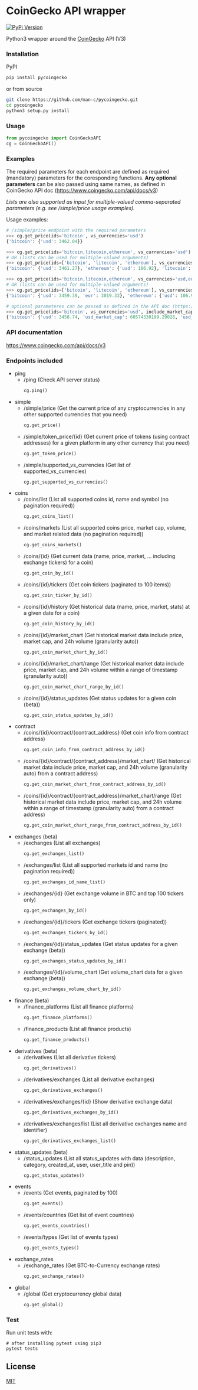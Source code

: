 # CoinGecko API wrapper
[![PyPi Version](https://img.shields.io/pypi/v/pycoingecko.svg)](https://pypi.python.org/pypi/pycoingecko/)

Python3 wrapper around the [CoinGecko](https://www.coingecko.com/) API (V3)

### Installation
PyPI
```bash
pip install pycoingecko
```
or from source
```bash
git clone https://github.com/man-c/pycoingecko.git
cd pycoingecko
python3 setup.py install
```

### Usage

```python
from pycoingecko import CoinGeckoAPI
cg = CoinGeckoAPI()
```

### Examples
The required parameters for each endpoint are defined as required (mandatory) parameters for the coresponding functions.
**Any optional parameters** can be also passed using same names, as defined in CoinGecko API doc (https://www.coingecko.com/api/docs/v3)

*Lists are also supported as input for multiple-valued comma-separated parameters (e.g. see /simple/price usage examples).*

Usage examples:
```python
# /simple/price endpoint with the required parameters
>>> cg.get_price(ids='bitcoin', vs_currencies='usd')
{'bitcoin': {'usd': 3462.04}}

>>> cg.get_price(ids='bitcoin,litecoin,ethereum', vs_currencies='usd')
# OR (lists can be used for multiple-valued arguments)
>>> cg.get_price(ids=['bitcoin', 'litecoin', 'ethereum'], vs_currencies='usd')
{'bitcoin': {'usd': 3461.27}, 'ethereum': {'usd': 106.92}, 'litecoin': {'usd': 32.72}}

>>> cg.get_price(ids='bitcoin,litecoin,ethereum', vs_currencies='usd,eur')
# OR (lists can be used for multiple-valued arguments)
>>> cg.get_price(ids=['bitcoin', 'litecoin', 'ethereum'], vs_currencies=['usd', 'eur'])
{'bitcoin': {'usd': 3459.39, 'eur': 3019.33}, 'ethereum': {'usd': 106.91, 'eur': 93.31}, 'litecoin': {'usd': 32.72, 'eur': 28.56}}

# optional parameteres can be passed as defined in the API doc (https://www.coingecko.com/api/docs/v3)
>>> cg.get_price(ids='bitcoin', vs_currencies='usd', include_market_cap='true', include_24hr_vol='true', include_24hr_change='true', include_last_updated_at='true')
{'bitcoin': {'usd': 3458.74, 'usd_market_cap': 60574330199.29028, 'usd_24h_vol': 4182664683.6247883, 'usd_24h_change': 1.2295378479069035, 'last_updated_at': 1549071865}}
```

### API documentation
https://www.coingecko.com/api/docs/v3

### Endpoints included
- ping
  - /ping (Check API server status)
    ```python 
    cg.ping()
    ```
- simple
  - /simple/price (Get the current price of any cryptocurrencies in any other supported currencies that you need)
    ```python 
    cg.get_price()
    ```
  - /simple/token_price/{id} (Get current price of tokens (using contract addresses) for a given platform in any other currency that you need)
    ```python 
    cg.get_token_price()
    ```  
  - /simple/supported_vs_currencies (Get list of supported_vs_currencies)
    ```python 
    cg.get_supported_vs_currencies()
    ```
- coins
  - /coins/list (List all supported coins id, name and symbol (no pagination required))
    ```python 
    cg.get_coins_list()
    ```
  - /coins/markets (List all supported coins price, market cap, volume, and market related data (no pagination required))
    ```python 
    cg.get_coins_markets()
    ```
  - /coins/{id} (Get current data (name, price, market, ... including exchange tickers) for a coin)
    ```python 
    cg.get_coin_by_id()
    ```
  - /coins/{id}/tickers (Get coin tickers (paginated to 100 items))
    ```python 
    cg.get_coin_ticker_by_id()
    ```
  - /coins/{id}/history (Get historical data (name, price, market, stats) at a given date for a coin)
    ```python 
    cg.get_coin_history_by_id()
    ```
  - /coins/{id}/market_chart (Get historical market data include price, market cap, and 24h volume (granularity auto))
    ```python 
    cg.get_coin_market_chart_by_id()
    ```
  - /coins/{id}/market_chart/range (Get historical market data include price, market cap, and 24h volume within a range of timestamp (granularity auto))
    ```python 
    cg.get_coin_market_chart_range_by_id()
    ```
  - /coins/{id}/status_updates (Get status updates for a given coin (beta))
    ```python
    cg.get_coin_status_updates_by_id()
    ```
- contract
  - /coins/{id}/contract/{contract_address} (Get coin info from contract address)
    ```python
    cg.get_coin_info_from_contract_address_by_id()
    ```
  - /coins/{id}/contract/{contract_address}/market_chart/ (Get historical market data include price, market cap, and 24h volume (granularity auto) from a contract address)
    ```python
    cg.get_coin_market_chart_from_contract_address_by_id()
    ```
  - /coins/{id}/contract/{contract_address}/market_chart/range (Get historical market data include price, market cap, and 24h volume within a range of timestamp (granularity auto) from a contract address)
    ```python
    cg.get_coin_market_chart_range_from_contract_address_by_id()
    ```
- exchanges (beta)
  - /exchanges (List all exchanges)
    ```python
    cg.get_exchanges_list()
    ```
  - /exchanges/list (List all supported markets id and name (no pagination required))
    ```python
    cg.get_exchanges_id_name_list()
    ```
  - /exchanges/{id} (Get exchange volume in BTC and top 100 tickers only)
    ```python
    cg.get_exchanges_by_id()
    ```
  - /exchanges/{id}/tickers (Get exchange tickers (paginated))
    ```python
    cg.get_exchanges_tickers_by_id()
    ```
  - /exchanges/{id}/status_updates (Get status updates for a given exchange (beta))
    ```python
    cg.get_exchanges_status_updates_by_id()
    ```
  - /exchanges/{id}/volume_chart (Get volume_chart data for a given exchange (beta))
    ```python
    cg.get_exchanges_volume_chart_by_id()
    ```
- finance (beta)
  - /finance_platforms (List all finance platforms)
    ```python
    cg.get_finance_platforms()
    ```
  - /finance_products (List all finance products)
    ```python
    cg.get_finance_products()
    ```
- derivatives (beta)
  - /derivatives (List all derivative tickers)
    ```python
    cg.get_derivatives()
    ```
  - /derivatives/exchanges (List all derivative exchanges)
    ```python
    cg.get_derivatives_exchanges()
    ```
  - /derivatives/exchanges/{id} (Show derivative exchange data)
    ```python
    cg.get_derivatives_exchanges_by_id()
    ```
  - /derivatives/exchanges/list (List all derivative exchanges name and identifier)
    ```python
    cg.get_derivatives_exchanges_list()
    ```
- status_updates (beta)
  - /status_updates (List all status_updates with data (description, category, created_at, user, user_title and pin))
    ```python
    cg.get_status_updates()
    ```
- events
  - /events (Get events, paginated by 100)
    ```python
    cg.get_events()
    ```
  - /events/countries (Get list of event countries)
    ```python
    cg.get_events_countries()
    ```
  - /events/types (Get list of events types)
    ```python
    cg.get_events_types()
    ```
- exchange_rates
  - /exchange_rates (Get BTC-to-Currency exchange rates)
    ```python
    cg.get_exchange_rates()
    ```
- global
  - /global (Get cryptocurrency global data)
    ```python
    cg.get_global()
    ```

### Test

Run unit tests with:

```
# after installing pytest using pip3
pytest tests
```

## License
[MIT](https://choosealicense.com/licenses/mit/)
